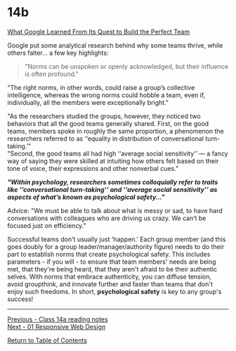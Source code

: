 # 14b
[What Google Learned From Its Quest to Build the Perfect Team](https://www.nytimes.com/2016/02/28/magazine/what-google-learned-from-its-quest-to-build-the-perfect-team.html)

Google put some analytical research behind why some teams thrive, while others falter... a few key highlights:

> "Norms can be unspoken or openly acknowledged, but their influence is often profound."

"The right norms, in other words, could raise a group’s collective intelligence, whereas the wrong norms could hobble a team, even if, individually, all the members were exceptionally bright."

"As the researchers studied the groups, however, they noticed two behaviors that all the good teams generally shared. First, on the good teams, members spoke in roughly the same proportion, a phenomenon the researchers referred to as ‘‘equality in distribution of conversational turn-taking.’"  
"Second, the good teams all had high ‘‘average social sensitivity’’ — a fancy way of saying they were skilled at intuiting how others felt based on their tone of voice, their expressions and other nonverbal cues."

***"Within psychology, researchers sometimes colloquially refer to traits like ‘‘conversational turn-taking’’ and ‘‘average social sensitivity’’ as aspects of what’s known as psychological safety..."***

Advice: "We must be able to talk about what is messy or sad, to have hard conversations with colleagues who are driving us crazy. We can’t be focused just on efficiency."

Successful teams don't usually just 'happen.' Each group member (and this goes doubly for a group leader/manager/authority figure) needs to do their part to establish norms that create psychological safety. This includes parameters - if you will - to ensure that team members' needs are being met, that they're being heard, that they aren't afraid to be their authentic selves. With norms that embrace authenticity, you can diffuse tension, avoid groupthink, and innovate further and faster than teams that don't enjoy such freedoms. In short, **psychological safety** is key to any group's success!

<hr />

[Previous - Class 14a reading notes](class-14a.md)  
[Next - 01 Responsive Web Design](read-01.md) 

[Return to Table of Contents](README.md)
